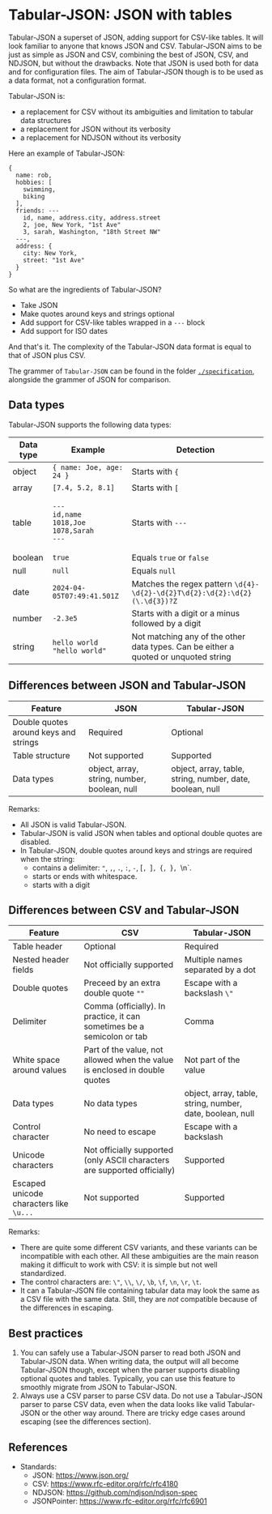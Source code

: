 # Tabular-JSON: JSON with tables

Tabular-JSON a superset of JSON, adding support for CSV-like tables. It will look familiar to anyone that knows JSON and CSV. Tabular-JSON aims to be just as simple as JSON and CSV, combining the best of JSON, CSV, and NDJSON, but without the drawbacks. Note that JSON is used both for data and for configuration files. The aim of Tabular-JSON though is to be used as a data format, not a configuration format.

Tabular-JSON is:

- a replacement for CSV without its ambiguities and limitation to tabular data structures
- a replacement for JSON without its verbosity
- a replacement for NDJSON without its verbosity

Here an example of Tabular-JSON:

```
{
  name: rob,
  hobbies: [
    swimming,
    biking
  ],
  friends: ---
    id, name, address.city, address.street
    2, joe, New York, "1st Ave"
    3, sarah, Washington, "18th Street NW"
  ---,
  address: {
    city: New York,
    street: "1st Ave"
  }
}
```

So what are the ingredients of Tabular-JSON?

- Take JSON
- Make quotes around keys and strings optional
- Add support for CSV-like tables wrapped in a `---` block
- Add support for ISO dates

And that's it. The complexity of the Tabular-JSON data format is equal to that of JSON plus CSV.

The grammer of `Tabular-JSON` can be found in the folder [`./specification`](/specification), alongside the grammer of JSON for comparison.

## Data types

Tabular-JSON supports the following data types:

| Data type | Example                                                                    | Detection                                                                           |
| --------- | -------------------------------------------------------------------------- | ----------------------------------------------------------------------------------- |
| object    | `{ name: Joe, age: 24 }`                                                   | Starts with `{`                                                                     |
| array     | `[7.4, 5.2, 8.1]`                                                          | Starts with `[`                                                                     |
| table     | <pre><code>---<br>id,name<br/>1018,Joe<br/>1078,Sarah<br/>---</code></pre> | Starts with `---`                                                                   |
| boolean   | `true`                                                                     | Equals `true` or `false`                                                            |
| null      | `null`                                                                     | Equals `null`                                                                       |
| date      | `2024-04-05T07:49:41.501Z`                                                 | Matches the regex pattern `\d{4}-\d{2}-\d{2}T\d{2}:\d{2}:\d{2}(\.\d{3})?Z`          |
| number    | `-2.3e5`                                                                   | Starts with a digit or a minus followed by a digit                                  |
| string    | `hello world`<br>`"hello world"`                                           | Not matching any of the other data types. Can be either a quoted or unquoted string |

## Differences between JSON and Tabular-JSON

| Feature                               | JSON                                         | Tabular-JSON                                              |
| ------------------------------------- | -------------------------------------------- | --------------------------------------------------------- |
| Double quotes around keys and strings | Required                                     | Optional                                                  |
| Table structure                       | Not supported                                | Supported                                                 |
| Data types                            | object, array, string, number, boolean, null | object, array, table, string, number, date, boolean, null |

Remarks:

- All JSON is valid Tabular-JSON.
- Tabular-JSON is valid JSON when tables and optional double quotes are disabled.
- In Tabular-JSON, double quotes around keys and strings are required when the string:
  - contains a delimiter: `"`, `,`, `.`, `:`, `-`, [`, `]`, `{`, `}`, `\n`.
  - starts or ends with whitespace.
  - starts with a digit

## Differences between CSV and Tabular-JSON

| Feature                                 | CSV                                                                        | Tabular-JSON                                              |
| --------------------------------------- | -------------------------------------------------------------------------- | --------------------------------------------------------- |
| Table header                            | Optional                                                                   | Required                                                  |
| Nested header fields                    | Not officially supported                                                   | Multiple names separated by a dot                         |
| Double quotes                           | Preceed by an extra double quote `""`                                      | Escape with a backslash `\"`                              |
| Delimiter                               | Comma (officially). In practice, it can sometimes be a semicolon or tab    | Comma                                                     |
| White space around values               | Part of the value, not allowed when the value is enclosed in double quotes | Not part of the value                                     |
| Data types                              | No data types                                                              | object, array, table, string, number, date, boolean, null |
| Control character                       | No need to escape                                                          | Escape with a backslash                                   |
| Unicode characters                      | Not officially supported (only ASCII characters are supported officially)  | Supported                                                 |
| Escaped unicode characters like `\u...` | Not supported                                                              | Supported                                                 |

Remarks:

- There are quite some different CSV variants, and these variants can be incompatible with each other. All these ambiguities are the main reason making it difficult to work with CSV: it is simple but not well standardized.
- The control characters are: `\"`, `\\`, `\/`, `\b`, `\f`, `\n`, `\r`, `\t`.
- It can a Tabular-JSON file containing tabular data may look the same as a CSV file with the same data. Still, they are _not_ compatible because of the differences in escaping.

## Best practices

1. You can safely use a Tabular-JSON parser to read both JSON and Tabular-JSON data. When writing data, the output will all become Tabular-JSON though, except when the parser supports disabling optional quotes and tables. Typically, you can use this feature to smoothly migrate from JSON to Tabular-JSON.
2. Always use a CSV parser to parse CSV data. Do not use a Tabular-JSON parser to parse CSV data, even when the data looks like valid Tabular-JSON or the other way around. There are tricky edge cases around escaping (see the differences section).

## References

- Standards:
  - JSON: https://www.json.org/
  - CSV: https://www.rfc-editor.org/rfc/rfc4180
  - NDJSON: https://github.com/ndjson/ndjson-spec
  - JSONPointer: https://www.rfc-editor.org/rfc/rfc6901
